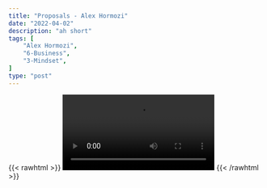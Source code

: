 ```yaml
---
title: "Proposals - Alex Hormozi"
date: "2022-04-02"
description: "ah short"
tags: [
    "Alex Hormozi",
    "6-Business",
    "3-Mindset",
]
type: "post"
---
```

{{< rawhtml >}}
    <video width="auto" height="auto" controls>
        <source src="https://clips.dev00ps.com/Alex%20Hormozi/Marriage%20Proposal%20Method%20to%20CLOSE%20MORE%20SALES.mp4" type="video/mp4"> 
    </video>
{{< /rawhtml >}}